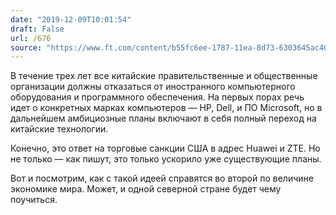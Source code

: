 ```yaml
---
date: "2019-12-09T10:01:54"
draft: False
url: /676
source: "https://www.ft.com/content/b55fc6ee-1787-11ea-8d73-6303645ac406"
---
```


В течение трех лет все китайские правительственные и общественные организации должны отказаться от иностранного компьютерного оборудования и программного обеспечения. На первых порах речь идет о конкретных марках компьютеров — HP, Dell, и ПО Microsoft, но в дальнейшем амбициозные планы включают в себя полный переход на китайские технологии.

Конечно, это ответ на торговые санкции США в адрес Huawei и ZTE. Но не только — как пишут, это только ускорило уже существующие планы.

Вот и посмотрим, как с такой идеей справятся во второй по величине экономике мира. Может, и одной северной стране будет чему поучиться.
